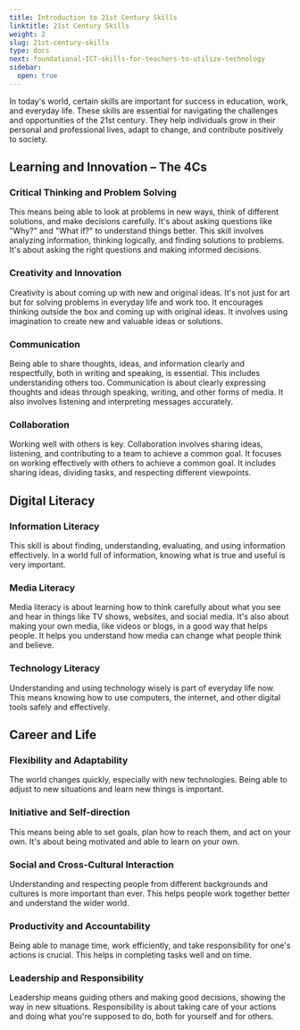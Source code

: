 ```yaml
---
title: Introduction to 21st Century Skills
linktitle: 21st Century Skills
weight: 2
slug: 21st-century-skills
type: docs
next: foundational-ICT-skills-for-teachers-to-utilize-technology
sidebar:
  open: true
---
```


In today's world, certain skills are important for success in education, work, and everyday life.
These skills are essential for navigating the challenges and opportunities of the 21st century. They help individuals grow in their personal and professional lives, adapt to change, and contribute positively to society.

## Learning and Innovation – The 4Cs

### Critical Thinking and Problem Solving

This means being able to look at problems in new ways, think of different solutions, and make decisions carefully. It's about asking questions like "Why?" and "What if?" to understand things better.
This skill involves analyzing information, thinking logically, and finding solutions to problems. It's about asking the right questions and making informed decisions.

### Creativity and Innovation

Creativity is about coming up with new and original ideas. It's not just for art but for solving problems in everyday life and work too. It encourages thinking outside the box and coming up with original ideas. It involves using imagination to create new and valuable ideas or solutions.

### Communication

Being able to share thoughts, ideas, and information clearly and respectfully, both in writing and speaking, is essential. This includes understanding others too.
Communication is about clearly expressing thoughts and ideas through speaking, writing, and other forms of media. It also involves listening and interpreting messages accurately.

### Collaboration

Working well with others is key. Collaboration involves sharing ideas, listening, and contributing to a team to achieve a common goal. It focuses on working effectively with others to achieve a common goal. It includes sharing ideas, dividing tasks, and respecting different viewpoints.

## Digital Literacy

### Information Literacy

This skill is about finding, understanding, evaluating, and using information effectively. In a world full of information, knowing what is true and useful is very important.

### Media Literacy

Media literacy is about learning how to think carefully about what you see and hear in things like TV shows, websites, and social media. It's also about making your own media, like videos or blogs, in a good way that helps people. It helps you understand how media can change what people think and believe.

### Technology Literacy

Understanding and using technology wisely is part of everyday life now. This means knowing how to use computers, the internet, and other digital tools safely and effectively.

## Career and Life

### Flexibility and Adaptability

The world changes quickly, especially with new technologies. Being able to adjust to new situations and learn new things is important.

### Initiative and Self-direction

This means being able to set goals, plan how to reach them, and act on your own. It's about being motivated and able to learn on your own.

### Social and Cross-Cultural Interaction

Understanding and respecting people from different backgrounds and cultures is more important than ever. This helps people work together better and understand the wider world.

### Productivity and Accountability

Being able to manage time, work efficiently, and take responsibility for one's actions is crucial. This helps in completing tasks well and on time.

### Leadership and Responsibility

Leadership means guiding others and making good decisions, showing the way in new situations. Responsibility is about taking care of your actions and doing what you're supposed to do, both for yourself and for others.
